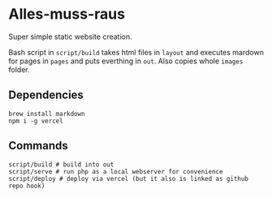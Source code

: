 # Alles-muss-raus

Super simple static website creation.

Bash script in `script/build` takes html files in `layout` and executes mardown for pages in `pages` and puts everthing in `out`. Also copies whole `images` folder.

## Dependencies

```
brew install markdown
npm i -g vercel
```
## Commands

```
script/build # build into out
script/serve # run php as a local webserver for convenience
script/deploy # deploy via vercel (but it also is linked as github repo hook)
```